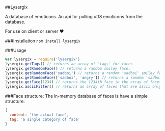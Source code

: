 ##Lysergix

A database of emoticons. An api for pulling utf8 emoticons from the database.

For use on client or server :heart:

###Installation
`npm install lysergix`

###Usage
```javascript
var lysergix = require('lysergix')
lysergix.getTags() // returns an array of 'tags' for faces
lysergix.getRandomFace() // returns a random smiley face.
lysergix.getRandomFace('sadboi') // returns a random 'sadboi' smiley face.
lysergix.getRandomFace(['sadboi', 'angry']) // returns a random 'sadboi' or 'angry' smiley face.
lysergix.getFace(1234) // returns the 1234th face in the array of faces.
lysergix.asciiFilter() // returns an array of faces that are ascii only.
```

###Face structure:
The in-memory database of faces is have a simple structure:
```javascript
{
  content: 'the actual face',
  tag: 'a single category of face'
}
```
